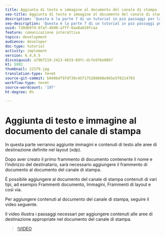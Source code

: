 ```yaml
---
title: Aggiunta di testo e immagine al documento del canale di stampa
seo-title: Aggiunta di testo e immagine al documento del canale di stampa
description: 'Questa è la parte 7 di un tutorial in più passaggi per la creazione del primo documento di comunicazione interattivo. In questa parte verranno aggiunte immagini e contenuti di testo alle aree di destinazione definite nel layout (xdp). '
seo-description: 'Questa è la parte 7 di un tutorial in più passaggi per la creazione del primo documento di comunicazione interattivo. In questa parte verranno aggiunte immagini e contenuti di testo alle aree di destinazione definite nel layout (xdp). '
uuid: f20d6974-6faf-4b90-a7ff-8aa8a620fcaa
feature: comunicazione interattiva
topics: development
audience: developer
doc-type: tutorial
activity: implement
version: 6.4,6.5
discoiquuid: a79bf219-2423-4819-89fc-dcfe976e08b7
kt: 5992
thumbnail: 22379.jpg
translation-type: tm+mt
source-git-commit: b040bdf97df39c45f175288608e965e5f0214703
workflow-type: tm+mt
source-wordcount: '197'
ht-degree: 0%

---
```



# Aggiunta di testo e immagine al documento del canale di stampa

In questa parte verranno aggiunte immagini e contenuti di testo alle aree di destinazione definite nel layout (xdp).

Dopo aver creato il primo frammento di documento contenente il nome e l’indirizzo del destinatario, sarà necessario aggiungere il frammento di documento al documento del canale di stampa.

È possibile aggiungere al documento del canale di stampa contenuti di vari tipi, ad esempio Frammenti documento, Immagini, Frammenti di layout e così via.

Per aggiungere contenuti al documento del canale di stampa, seguire il video seguente.

Il video illustra i passaggi necessari per aggiungere contenuti alle aree di destinazione appropriate nel documento del canale di stampa.

>[!VIDEO](https://video.tv.adobe.com/v/22379t2/?quality=9&learn=on)

